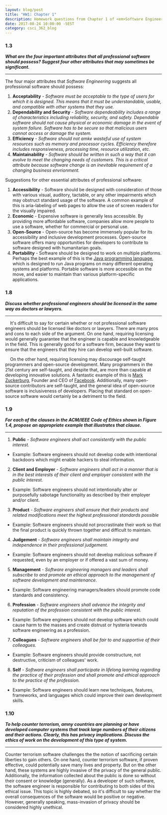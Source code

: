 ```yaml
---
layout: blog/post
title: "HW1: Chapter 1"
description: Homework questions from Chapter 1 of <em>Software Engineering 10th Edition</em>.
date: 2017-08-24 10:00:00 -5EST
category: csci_362_blog
---
```


### 1.3
_**What are the four important attributes that all professional software should possess? Suggest four other attributes that may sometimes be significant.**_

---
The four major attributes that _Software Engineering_ suggests all professional software should possess:
1. **Acceptability** - _Software must be acceptable to the type of users for which it is designed. This means that it must be understandable, usable, and compatible with other systems that they use._ 
2. **Dependability and Security** - _Software dependeability includes a range of characteristics including reliability, security, and safety. Dependable software should not cause physical or economic damage in the event of system failure. Software has to be secure so that malicious users cannot access or damage the system._
3. **Efficiency** - _Software should not amke wasteful use of system resources such as memory and processor cycles. Efficiency therefore includes responsiveness, processing time, resource utilization, etc._
4. **Maintainability** - _Software should be written in such a way that it can evolve to meet the changing needs of customers. This is a critical attribute because software change is an inevitable requirement of a changing business envrionment._

Suggestions for other essential attributes of professional software:
1. **Accessibility** - Software should be designed with consideration of those with various visual, auditory, tactable, or any other impairments which may obstruct standard usage of the software. A common example of this is aria-labeling of web pages to allow the use of screen readers for the visually impaired.
2. **Economic** - Expensive software is generally less accessible. By providing more affordable software, companies allow more people to use a software, whether for commercial or personal use.
3. **Open-Source** - Open-source has become immensely popular for its accessibility and inclusive development processes. Open-source software offers many opportunities for developers to contribute to software designed with humanitarian goals.
4. **Portability** - Software should be designed to work on multiple platforms. Perhaps the best example of this is the <a href="https://en.wikipedia.org/wiki/Java_(programming_language)" target="_blank">Java programming language</a>, which is designed to run Java programs on many different operating systems and platforms. Portable software is more accessible on the move, and easier to maintain than various platform-specific applications.

### 1.8
_**Discuss whether professional engineers should be licensed in the same way as doctors or lawyers.**_

---
&nbsp;&nbsp;&nbsp;&nbsp;It's difficult to say for certain whether or not professional software engineers should be licensed like doctors or lawyers. There are many pros and cons to each side of the argument. On one hand, requiring licensing would generally guarantee that the engineer is capable and knowledgeable in the field. This is generally good for a software firm, because they want to ensure that the engineers that they hire can develop well-built software. 

&nbsp;&nbsp;&nbsp;&nbsp;On the other hand, requiring licensing may discourage self-taught programmers and open-source development. Many programmers in the 21st century are self-taught, and despite that, are more than capable at developing innovative solutions. A fantastic example of this is <a href="https://en.wikipedia.org/wiki/Mark_Zuckerberg" target="_blank">Mark Zuckerburg</a>, Founder and CEO of <a href="https://www.facebook.com/" target="_blank">Facebook</a>.
Additionally, many open-source contributors are self-taught, and the general idea of open-source software is inclusiveness of developers. Placing that standard on open-source software would certainly be a detriment to the field.

### 1.9
_**For each of the clauses in the ACM/IEEE Code of Ethics shown in Figure 1.4, propose an appropriate example that illustrates that clause.**_

---
1. **Public** - _Software engineers shall act consistently with the public interest._
* Example: Software engineers should not develop code with intentional backdoors which might enable hackers to steal information.
2. **Client and Employer** - _Software engineers shall act in a manner that is in the best interests of their client and employer consistent with the public interest._
* Example: Software engineers should not intentionally alter or purposefully sabotage functionality as described by their employer and/or client.
3. **Product** - _Software engineers shall ensure that their products and related modifications meet the highest professional standards possible_
* Example: Software engineers should not procrastinate their work so that the final product is quickly thrown together and difficult to maintain.
4. **Judgement** - _Software engineers shall maintain integrity and independence in their professional judgement._
* Example: Software engineers should not develop malicious software if requested, even by an employer or if offered a vast sum of money.
5. **Management** - _Software engineering managers and leaders shall subscribe to and promote an ethical approach to the management of software development and maintenance._
* Example: Software engineering managers/leaders should promote code standards and consistency.
6. **Profession** - _Software engineers shall advance the integrity and reputation of the profession consistent with the public interest._
* Example: Software engineers should not develop software which could cause harm to the masses and create distrust or hysteria towards software engineering as a profession.
7. **Colleagues** - _Software engineers shall be fair to and supportive of their colleagues._
* Example: Software engineers should provide constructure, not destructive, criticism of colleagues' work.
8. **Self** - _Software engineers shall participate in lifelong learning regarding the practice of their profession and shall promote and ethical approach to the practice of the profession._
* Example: Software engineers should learn new techniques, features, frameworks, and languages which could improve their own development skills.

### 1.10
_**To help counter terrorism, amny countries are planning or have developed computer systems that track large numbers of their citizens and their actions. Clearly, this has privacy implications. Discuss the ethics of work on the development of this type of system.**_

---

Counter terrorism software challenges the the notion of sacrificing certain liberties to gain others. On one hand, counter terrorism software, if proven effective, could potentially save many lives and property. But on the other hand, these systems are highly invasive of the privacy of the general public. Additionally, the information collected about the public is done so without their consent or knowledge (generally). As a developer of such software, the software engineer is responsible for contributing to both sides of this ethical issue. This topic is highly debated, so it's difficult to say whether the overall consequences of the software would be positive or negative. However, generally speaking, mass-invasion of privacy should be considered highly unethical.
